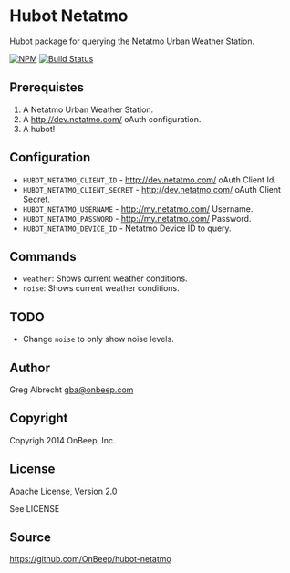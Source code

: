 # Hubot Netatmo

Hubot package for querying the Netatmo Urban Weather Station.

[![NPM](https://nodei.co/npm/hubot-netatmo.png)](https://nodei.co/npm/hubot-netatmo/)
[![Build Status](https://travis-ci.org/OnBeep/hubot-netatmo.png)](https://travis-ci.org/OnBeep/hubot-netatmo)

## Prerequistes

1. A Netatmo Urban Weather Station.
2. A http://dev.netatmo.com/ oAuth configuration.
3. A hubot!

## Configuration

* `HUBOT_NETATMO_CLIENT_ID` - http://dev.netatmo.com/ oAuth Client Id.
* `HUBOT_NETATMO_CLIENT_SECRET` - http://dev.netatmo.com/ oAuth Client Secret.
* `HUBOT_NETATMO_USERNAME` - http://my.netatmo.com/ Username.
* `HUBOT_NETATMO_PASSWORD` - http://my.netatmo.com/ Password.
* `HUBOT_NETATMO_DEVICE_ID` - Netatmo Device ID to query.

## Commands

* `weather`: Shows current weather conditions.
* `noise`: Shows current weather conditions.

## TODO

* Change `noise` to only show noise levels.

## Author

Greg Albrecht <gba@onbeep.com>

## Copyright

Copyrigh 2014 OnBeep, Inc.

## License

Apache License, Version 2.0

See LICENSE

## Source

https://github.com/OnBeep/hubot-netatmo
